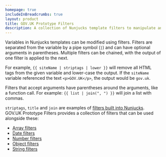 ```yaml
---
homepage: true
includeInBreadcrumbs: true
layout: product
title: GOV.UK Prototype Filters
description: A collection of Nunjucks template filters to manipulate and transform data used in prototypes.
---
```


Variables in Nunjucks templates can be modified using filters. Filters are separated from the variable by a pipe symbol (`|`) and can have optional arguments in parentheses. Multiple filters can be chained, with the output of one filter is applied to the next.

For example, `{{ siteName | striptags | lower }}` will remove all HTML tags from the given variable and lower-case the output. If the `siteName` variable referenced the text `<p>GOV.UK</p>`, the output would be `gov.uk`.

Filters that accept arguments have parentheses around the arguments, like a function call. For example: `{{ list | join(", ") }}` will join a list with commas.

`striptags`, `title` and `join` are examples of [filters built into Nunjucks](https://mozilla.github.io/nunjucks/templating.html#builtin-filters). GOV.UK Prototype Filters provides a collection of filters that can be used alongside these:

* [Array filters](array)
* [Date filters](date)
* [Number filters](number)
* [Object filters](object)
* [String filters](string)
